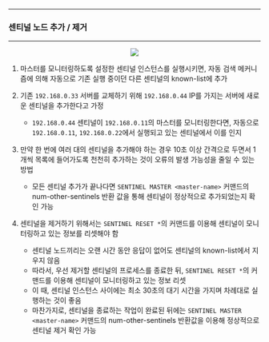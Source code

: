 -----
### 센티널 노드 추가 / 제거
-----
<div align="center">
<img src="https://github.com/user-attachments/assets/4f3b49d0-5200-4189-a9e0-4ce3c6a6c3c0">
</div>

1. 마스터를 모니터링하도록 설정한 센티널 인스턴스를 실행시키면, 자동 검색 메커니즘에 의해 자동으로 기존 실행 중이던 다른 센티널의 known-list에 추가
2. 기존 ```192.168.0.33``` 서버를 교체하기 위해 ```192.168.0.44``` IP를 가지는 서버에 새로운 센티널을 추가한다고 가정
   - ```192.168.0.44``` 센티널이 ```192.168.0.11```의 마스터를 모니터링한다면, 자동으로 ```192.168.0.11```, ```192.168.0.22```에서 실행되고 있는 센티널에서 이를 인지

3. 만약 한 번에 여러 대의 센티널을 추가해야 하는 경우 10초 이상 간격으로 두면서 1개씩 목록에 들어가도록 천천히 추가하는 것이 오류의 발생 가능성을 줄일 수 있는 방법
   - 모든 센티널 추가가 끝나다면 ```SENTINEL MASTER <master-name>``` 커맨드의 num-other-sentinels 반환 값을 통해 센티널이 정상적으로 추가되었는지 확인 가능

4. 센티널을 제거하기 위해서는 ```SENTINEL RESET *```의 커맨드를 이용해 센티널이 모니터링하고 있는 정보를 리셋해야 함
   - 센티널 노드끼리는 오랜 시간 동안 응답이 없어도 센티널의 known-list에서 지우지 않음
   - 따라서, 우선 제거할 센티널의 프로세스를 종료한 뒤, ```SENTINEL RESET *```의 커맨드를 이용해 센티널이 모니터링하고 있는 정보 리셋
   - 이 때, 센티널 인스턴스 사이에는 최소 30초의 대기 시간을 가지며 차례대로 실행하는 것이 좋음
   - 마찬가지로, 센티널을 종료하는 작업이 완료된 뒤에는 ```SENTINEL MASTER <master-name>``` 커맨드의 num-other-sentinels 반환값을 이용해 정상적으로 센티널 제거 확인 가능
   
